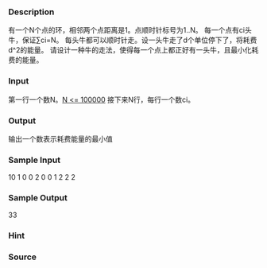 
### Description
有一个N个点的环，相邻两个点距离是1。点顺时针标号为1..N。
每一个点有ci头牛，保证∑ci=N。
每头牛都可以顺时针走。设一头牛走了d个单位停下了，将耗费d^2的能量。
请设计一种牛的走法，使得每一个点上都正好有一头牛，且最小化耗费的能量。
### Input
第一行一个数N。[N <= 100000](http://www.lydsy.com/JudgeOnline/wttl/thread.php?tid=2581)
接下来N行，每行一个数ci。
### Output
输出一个数表示耗费能量的最小值
### Sample Input
10
1
0
0
2
0
0
1
2
2
2
### Sample Output
33
### Hint

### Source
